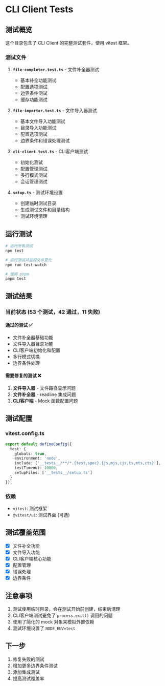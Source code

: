 # CLI Client Tests

## 测试概览

这个目录包含了 CLI Client 的完整测试套件，使用 vitest 框架。

### 测试文件

1. **`file-completer.test.ts`** - 文件补全器测试
   - 基本补全功能测试
   - 配置选项测试
   - 边界条件测试
   - 缓存功能测试

2. **`file-importer.test.ts`** - 文件导入器测试
   - 基本文件导入功能测试
   - 目录导入功能测试
   - 配置选项测试
   - 边界条件和错误处理测试

3. **`cli-client.test.ts`** - CLI客户端测试
   - 初始化测试
   - 配置管理测试
   - 多行模式测试
   - 会话管理测试

4. **`setup.ts`** - 测试环境设置
   - 创建临时测试目录
   - 生成测试文件和目录结构
   - 测试环境清理

## 运行测试

```bash
# 运行所有测试
npm test

# 运行测试并监视文件变化
npm run test:watch

# 使用 pnpm
pnpm test
```

## 测试结果

### 当前状态 (53 个测试，42 通过，11 失败)

#### 通过的测试 ✅
- 文件补全器基础功能
- 文件导入器目录功能
- CLI客户端初始化和配置
- 多行模式切换
- 边界条件处理

#### 需要修复的测试 ❌
1. **文件导入器** - 文件路径显示问题
2. **文件补全器** - readline 集成问题
3. **CLI客户端** - Mock 函数配置问题

## 测试配置

### vitest.config.ts
```typescript
export default defineConfig({
  test: {
    globals: true,
    environment: 'node',
    include: ['__tests__/**/*.{test,spec}.{js,mjs,cjs,ts,mts,cts}'],
    testTimeout: 10000,
    setupFiles: ['__tests__/setup.ts']
  }
});
```

### 依赖
- `vitest`: 测试框架
- `@vitest/ui`: 测试界面 (可选)

## 测试覆盖范围

- [x] 文件补全功能
- [x] 文件导入功能  
- [x] CLI客户端核心功能
- [x] 配置管理
- [x] 错误处理
- [x] 边界条件

## 注意事项

1. 测试使用临时目录，会在测试开始前创建，结束后清理
2. CLI客户端测试避免了 `process.exit()` 调用的问题
3. 使用了简化的 mock 对象来模拟外部依赖
4. 测试环境设置了 `NODE_ENV=test`

## 下一步

1. 修复失败的测试
2. 增加更多边界条件测试
3. 添加集成测试
4. 提高测试覆盖率 